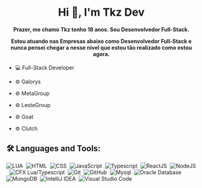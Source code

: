 <h1 align="center">Hi 👋, I'm Tkz Dev</h1>
<h4 align="center">
  Prazer, me chamo Tkz tenho 18 anos. Sou Desenvolvedor Full-Stack.

  Estou atuando nas Empresas abaixo como Desenvolvedor Full-Stack e nunca pensei chegar a nesse nivel que estou tão realizado como estou agora.
</h4>

- 💻 Full-Stack Developer

- ⚙️ Galorys
- ⚙️ MetaGroup
- ⚙️ LesteGroup
- ⚙️ Goat
- ⚙️ Clutch

## 🛠 Languages and Tools:

![LUA](https://img.shields.io/badge/-LUA-05122A?style=flat&logo=lua)&nbsp;
![HTML](https://img.shields.io/badge/-HTML-05122A?style=flat&logo=HTML5)&nbsp;
![CSS](https://img.shields.io/badge/-CSS-05122A?style=flat&logo=CSS3&logoColor=1572B6)&nbsp;
![JavaScript](https://img.shields.io/badge/-JavaScript-05122A?style=flat&logo=javascript)&nbsp;
![Typescript](https://img.shields.io/badge/-Typescript-05122A?style=flat&logo=typescript)&nbsp;
![ReactJS](https://img.shields.io/badge/-React-05122A?style=flat&logo=react)&nbsp;
![NodeJS](https://img.shields.io/badge/-Node-05122A?style=flat&logo=nodedotjs)&nbsp;
![CFX Lua/Typescript](https://img.shields.io/badge/-CFX|Typescript-05122A?style=flat&logo=fivem)&nbsp;
![Git](https://img.shields.io/badge/-Git-05122A?style=flat&logo=git)&nbsp;
![GitHub](https://img.shields.io/badge/-GitHub-05122A?style=flat&logo=github)&nbsp;
![Mysql](https://img.shields.io/badge/-Mysql-05122A?style=flat&logo=mysql)&nbsp;
![Oracle Database](https://img.shields.io/badge/-Oracle%20Database-05122A?style=flat&logo=oracle)&nbsp;
![MongoDB](https://img.shields.io/badge/-MongoDB-05122A?style=flat&logo=mongodb)&nbsp;
![IntelliJ IDEA](https://img.shields.io/badge/-IntelliJ%20IDEA-05122A?style=flat&logo=IntelliJ%20IDEA&logoColor=007ACC)&nbsp;
![Visual Studio Code](https://img.shields.io/badge/-Visual%20Studio%20Code-05122A?style=flat&logo=visual-studio-code&logoColor=007ACC)&nbsp;
